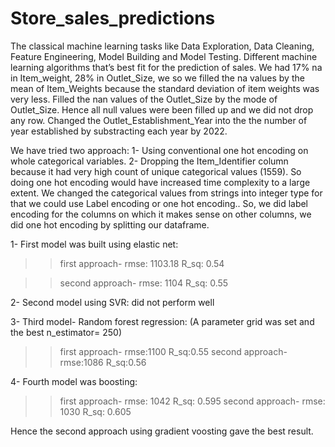 # Store_sales_predictions
The classical machine learning tasks like Data Exploration, Data Cleaning, Feature Engineering, Model Building and Model Testing. Different machine learning algorithms that’s best fit for the prediction of sales.
We had 17% na in Item_weight, 28% in Outlet_Size, we so we filled the na values by the mean of Item_Weights because the standard deviation of item weights was very less.
Filled the nan values of the Outlet_Size by the mode of Outlet_Size.
Hence all null values were been filled up and we did not drop any row.
Changed the Outlet_Establishment_Year into the the number of year established by substracting each year by 2022.

We have tried two approach:
1- Using conventional one hot encoding on whole categorical variables.
2- Dropping the Item_Identifier column because it had very high count of unique categorical values (1559). So doing one hot encoding would have increased time complexity to a large extent.
We changed the categorical values from strings into integer type for that we could use Label encoding or one hot encoding..
So, we did label encoding for the columns on which it makes sense on other columns, we did one hot encoding by splitting our dataframe.

1- First model was built using elastic net: 
>>first approach-     rmse: 1103.18
                    R_sq:  0.54

>>second approach-   rmse: 1104
                   R_sq: 0.55

2- Second model using SVR:
did not perform well

3- Third model- Random forest regression:
(A parameter grid was set and the best n_estimator= 250)
>>first approach-  rmse:1100
                 R_sq:0.55
>>second approach- rmse:1086
                  R_sq:0.56
                  
4- Fourth model was boosting:
>>first approach- rmse: 1042
                R_sq: 0.595
>>second approach- rmse: 1030
                 R_sq: 0.605

Hence the second approach using gradient voosting gave the best result.
